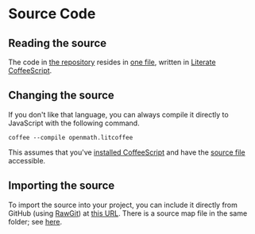 
# Source Code

## Reading the source

The code in [the repository](https://github.com/lurchmath/openmath-js)
resides in [one
file](https://github.com/lurchmath/openmath-js/blob/master/openmath.litcoffee),
written in [Literate CoffeeScript](http://coffeescript.org/#literate).

## Changing the source

If you don't like that language, you can always compile it directly to
JavaScript with the following command.

```
coffee --compile openmath.litcoffee
```

This assumes that you've [installed
CoffeeScript](http://coffeescript.org/#installation) and have the [source
file](https://github.com/lurchmath/openmath-js/blob/master/openmath.litcoffee)
accessible.

## Importing the source

To import the source into your project, you can include it directly from
GitHub (using [RawGit](http://rawgit.com)) at [this
URL](https://cdn.rawgit.com/lurchmath/openmath-js/179286e3/openmath.js).
There is a source map file in the same folder; see
[here](https://github.com/lurchmath/openmath-js/blob/master/README.md).
